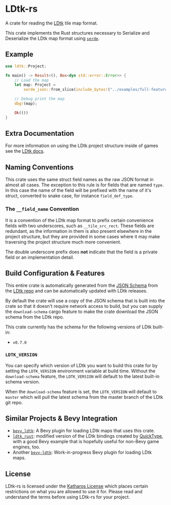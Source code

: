 # LDtk-rs

A crate for reading the [LDtk] tile map format.

This crate implements the Rust structures necessary to Serialize and Deserialize the LDtk map
format using [`serde`].

[`serde`]: https://docs.rs/serde

## Example

```rust
use ldtk::Project;

fn main() -> Result<(), Box<dyn std::error::Error>> {
    // Load the map
    let map: Project =
        serde_json::from_slice(include_bytes!("../examples/full-features.ldtk"))?;

    // Debug print the map
    dbg!(map);

    Ok(())
}
```

[ldtk]: https://github.com/deepnight/ldtk

## Extra Documentation

For more information on using the LDtk project structure inside of games see the [LDtk
docs][ldtk_docs].

## Naming Conventions

This crate uses the same struct field names as the raw JSON format in almost all cases. The
exception to this rule is for fields that are named `type`. In this case the name of the field
will be prefixed with the name of it's struct, converted to snake case, for instance
`field_def_type`.

### The `__field_name` Convention

It is a convention of the LDtk map format to prefix certain convenience fields with two
underscores, such as `__tile_src_rect`. These fields are redundant, as the information in them
is also present elsewhere in the project structure, but they are provided in some cases where it
may make traversing the project structure much more convenient.

The double underscore prefix does **not** indicate that the field is a private field or an
implementation detail.

[ldtk_docs]: https://ldtk.io/docs/game-dev/json-overview/

## Build Configuration & Features

This entire crate is automatically generated from the [JSON Schema](http://json-schema.org/)
from the [LDtk repo](https://github.com/deepnight/ldtk/blob/master/docs/JSON_SCHEMA.json) and
can be automatically updated with LDtk releases.

By default the crate will use a copy of the JSON schema that is built into the crate so that it
doesn't require network access to build, but you can supply the `download-schema` cargo feature
to make the crate download the JSON schema from the LDtk repo.

This crate currently has the schema for the following versions of LDtk built-in:

- `v0.7.0`

### `LDTK_VERSION`

You can specify which version of LDtk you want to build this crate for by setting the
`LDTK_VERSION` environment variable at build time. Without the `download-schema` feature, the
`LDTK_VERSION` will default to the latest built-in schema version.

When the `download-schema` feature is set, the `LDTK_VERSION` will default to `master` which
will pull the latest schema from the master branch of the LDtk git repo.

## Similar Projects & Bevy Integration

- [`bevy_ldtk`](https://github.com/katharostech/bevy_ldtk): A Bevy plugin for loading LDtk maps that uses this crate.
- [`ldtk_rust`](https://github.com/estivate/ldtk_rust): modified version of the LDtk bindings created by [QuickType](https://github.com/quicktype/quicktype), with a good Bevy example that is hopefully useful for non-Bevy game engines, too.
- Another [`bevy-ldtk`](https://github.com/tigregalis/bevy-ldtk): Work-in-progress Bevy plugin for loading LDtk maps.

## License

LDtk-rs is licensed under the [Katharos License][k_license] which places certain restrictions on what you are allowed to use it for. Please read and understand the terms before using LDtk-rs for your project.

[k_license]: https://github.com/katharostech/katharos-license
